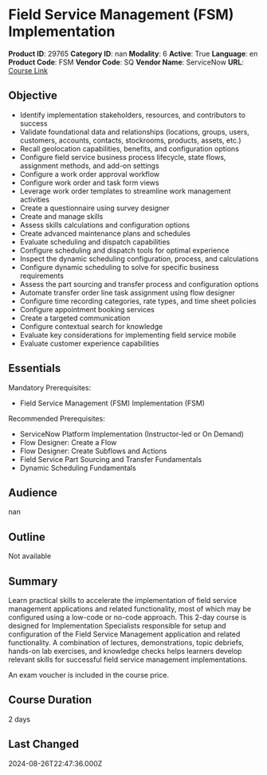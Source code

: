 # Field Service Management (FSM) Implementation

**Product ID**: 29765
**Category ID**: nan
**Modality**: 6
**Active**: True
**Language**: en
**Product Code**: FSM
**Vendor Code**: SQ
**Vendor Name**: ServiceNow
**URL**: [Course Link](https://www.fastlaneus.com/course/servicenow-fsm)

## Objective
- Identify implementation stakeholders, resources, and contributors to success
- Validate foundational data and relationships (locations, groups, users, customers, accounts, contacts, stockrooms, products, assets, etc.)
- Recall geolocation capabilities, benefits, and configuration options
- Configure field service business process lifecycle, state flows, assignment methods, and add-on settings
- Configure a work order approval workflow
- Configure work order and task form views
- Leverage work order templates to streamline work management activities
- Create a questionnaire using survey designer
- Create and manage skills
- Assess skills calculations and configuration options
- Create advanced maintenance plans and schedules
- Evaluate scheduling and dispatch capabilities
- Configure scheduling and dispatch tools for optimal experience
- Inspect the dynamic scheduling configuration, process, and calculations
- Configure dynamic scheduling to solve for specific business requirements
- Assess the part sourcing and transfer process and configuration options
- Automate transfer order line task assignment using flow designer
- Configure time recording categories, rate types, and time sheet policies
- Configure appointment booking services
- Create a targeted communication
- Configure contextual search for knowledge
- Evaluate key considerations for implementing field service mobile
- Evaluate customer experience capabilities

## Essentials
Mandatory Prerequisites:


- Field Service Management (FSM) Implementation (FSM)

Recommended Prerequisites:


- ServiceNow Platform Implementation (Instructor-led or On Demand)
- Flow Designer: Create a Flow
- Flow Designer: Create Subflows and Actions
- Field Service Part Sourcing and Transfer Fundamentals
- Dynamic Scheduling Fundamentals

## Audience
nan

## Outline
Not available

## Summary
Learn practical skills to accelerate the implementation of field service management applications and related functionality, most of which may be configured using a low-code or no-code approach.  This 2-day course is designed for Implementation Specialists responsible for setup and configuration of the Field Service Management application and related functionality. A combination of lectures, demonstrations, topic debriefs, hands-on lab exercises, and knowledge checks helps learners develop relevant skills for successful field service management implementations.

An exam voucher is included in the course price.

## Course Duration
2 days

## Last Changed
2024-08-26T22:47:36.000Z
